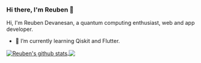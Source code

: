 ### Hi there, I'm Reuben 👋

<!--
**Reuben27/Reuben27** is a ✨ _special_ ✨ repository because its `README.md` (this file) appears on your GitHub profile. -->

Hi, I'm Reuben Devanesan, a quantum computing enthusiast, web and app developer.

<!--
- 🔭 I’m currently working on ... -->
- 🌱 I’m currently learning Qiskit and Flutter.

<!--
- 👯 I’m looking to collaborate on ...
- 🤔 I’m looking for help with ...
- 💬 Ask me about ...
- 📫 How to reach me: ...
- 😄 Pronouns: ...
- ⚡ Fun fact: ...
--> 

<a href="https://github.com/Reuben27/">
  <img align="center" src="https://github-readme-stats.vercel.app/api?username=Reuben27&show_icons=true&include_all_commits=true" alt="Reuben's github stats" />
</a>
<a href="https://github.com/Reuben27/">
  <img align="center" src="https://github-readme-stats.vercel.app/api/top-langs/?username=Reuben27&layout=compact&langs_count=6&exclude_repo=SLC,Qiskit-Practice" />
</a>
